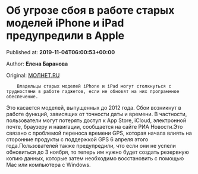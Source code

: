 
# Об угрозе сбоя в работе старых моделей iPhone и iPad предупредили в Apple

Published at: **2019-11-04T06:00:53+00:00**

Author: **Елена Баранова**

Original: [МОЛНЕТ.RU](https://www.molnet.ru/mos/ru/science/o_717254)


        Владельцы старых моделей iPhone и iPad могут столкнуться с трудностями в работе гаджетов, если не обновят на них программное обеспечение.
      
Это касается моделей, выпущенных до 2012 года. Сбои возникнут в работе функций, зависящих от точности даты и времени. В частности, пользователи могут потерять доступ к App Store, iCloud, электронной почте, браузеру и навигации, сообщается на сайте РИА Новости.Это связано с проблемой переноса времени GPS, которая начала влиять на сторонние продукты с поддержкой GPS 6 апреля этого года.Пользователей также предупредили, что если они не успели обновиться до 3 ноября, то теперь им нужно будет создать резервную копию данных, которые затем необходимо восстановить с помощью Mac или компьютера с Windows.

